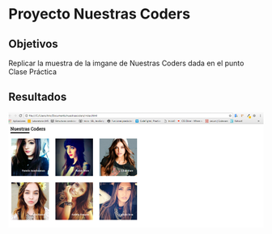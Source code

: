 # Proyecto Nuestras Coders

## Objetivos

 Replicar la muestra de la imgane de Nuestras Coders dada en el punto Clase Práctica

## Resultados

 ![Proyecto Nuestras Coders](assets/imgs/results/result.png "Nuestras Coders")

